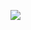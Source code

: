 <!--
id: 28607370750
link: http://blog.hengkiardo.com/post/28607370750/the-world-of-mobile-apps-infographic
slug: the-world-of-mobile-apps-infographic
date: Fri Aug 03 2012 11:17:24 GMT+0700 (WIT)
publish: 2012-08-03
tags: Infographic
title: The World of Mobile Apps [Infographic]
-->


![](http://24.media.tumblr.com/tumblr_m85vx1cSFO1qblnnoo1_1280.jpg)

